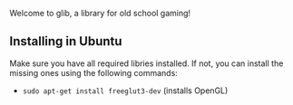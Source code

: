 Welcome to glib, a library for old school gaming!

## Installing in Ubuntu
Make sure you have all required libries installed. If not, you can install the missing ones using the following commands:

* `sudo apt-get install freeglut3-dev` (installs OpenGL)
